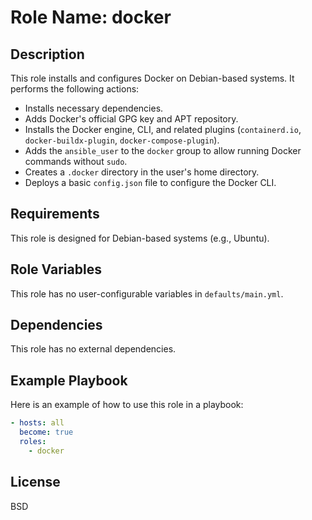 # Role Name: docker

## Description

This role installs and configures Docker on Debian-based systems. It performs the following actions:

- Installs necessary dependencies.
- Adds Docker's official GPG key and APT repository.
- Installs the Docker engine, CLI, and related plugins (`containerd.io`, `docker-buildx-plugin`, `docker-compose-plugin`).
- Adds the `ansible_user` to the `docker` group to allow running Docker commands without `sudo`.
- Creates a `.docker` directory in the user's home directory.
- Deploys a basic `config.json` file to configure the Docker CLI.

## Requirements

This role is designed for Debian-based systems (e.g., Ubuntu).

## Role Variables

This role has no user-configurable variables in `defaults/main.yml`.

## Dependencies

This role has no external dependencies.

## Example Playbook

Here is an example of how to use this role in a playbook:

```yaml
- hosts: all
  become: true
  roles:
    - docker
```

## License

BSD
